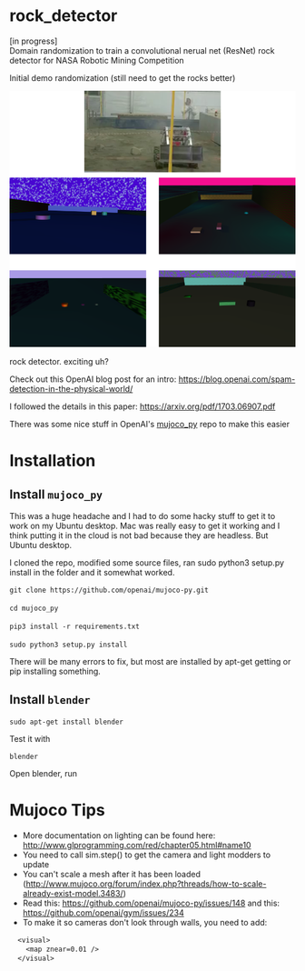 # rock_detector
[in progress]<br>
Domain randomization to train a convolutional nerual net (ResNet) rock detector for NASA Robotic Mining Competition





Initial demo randomization (still need to get the rocks better)

![alt text](/assets/demo.png)


rock detector. exciting uh?


Check out this OpenAI blog post for an intro:
https://blog.openai.com/spam-detection-in-the-physical-world/


I followed the details in this paper:
https://arxiv.org/pdf/1703.06907.pdf


There was some nice stuff in OpenAI's [mujoco_py](https://github.com/openai/mujoco-py) repo to make this easier


# Installation

## Install `mujoco_py`

This was a huge headache and I had to do some hacky stuff to get it to work
on my Ubuntu desktop.  Mac was really easy to get it working and I think
putting it in the cloud is not bad because they are headless.  But
Ubuntu desktop.

I cloned the repo, modified some source files, ran sudo python3 setup.py install in the folder and it somewhat worked.
```
git clone https://github.com/openai/mujoco-py.git

cd mujoco_py

pip3 install -r requirements.txt

sudo python3 setup.py install 
```

There will be many errors to fix, but most are installed by apt-get getting
or pip installing something.


## Install `blender`

```
sudo apt-get install blender
```

Test it with 
```
blender
```

Open blender, run 








# Mujoco Tips

- More documentation on lighting can be found here: http://www.glprogramming.com/red/chapter05.html#name10
- You need to call sim.step() to get the camera and light modders to update
- You can't scale a mesh after it has been loaded (http://www.mujoco.org/forum/index.php?threads/how-to-scale-already-exist-model.3483/)
- Read this: https://github.com/openai/mujoco-py/issues/148 and this: https://github.com/openai/gym/issues/234
- To make it so cameras don't look through walls, you need to add:

```
  <visual>
    <map znear=0.01 /> 
  </visual>
```


